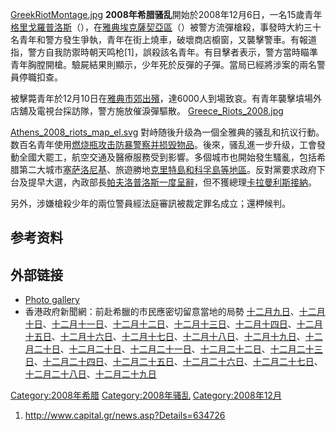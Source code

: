 [GreekRiotMontage.jpg](https://zh.wikipedia.org/wiki/File:GreekRiotMontage.jpg "fig:GreekRiotMontage.jpg")
**2008年希腊骚乱**開始於2008年12月6日，一名15歲青年[格里戈羅普洛斯](../Page/亞歷克西斯·格里戈羅普洛斯.md "wikilink")（），在[雅典](../Page/雅典.md "wikilink")[埃克薩契亞區](../Page/埃克薩契亞.md "wikilink")（）被警方流彈槍殺，事發時大約三十名青年和警方發生爭執，青年在街上燒車，破壞商店櫥窗，又襲擊警車。有報道指，警方自我防禦時朝天鸣枪\[1\]，誤殺該名青年。有目擊者表示，警方當時瞄準青年胸膛開槍。驗屍結果則顯示，少年死於反彈的子彈。當局已經將涉案的兩名警員停職扣查。

被擊斃青年於12月10日在[雅典市郊出殯](../Page/雅典.md "wikilink")，達6000人到場致哀。有青年襲擊墳場外店舖及電視台採訪隊，警方施放催淚彈驅散。
[Greece_Riots_2008.jpg](https://zh.wikipedia.org/wiki/File:Greece_Riots_2008.jpg "fig:Greece_Riots_2008.jpg")

[Athens_2008_riots_map_el.svg](https://zh.wikipedia.org/wiki/File:Athens_2008_riots_map_el.svg "fig:Athens_2008_riots_map_el.svg")
對峙随後升级為一個全雅典的骚乱和抗议行動。数百名青年使用[燃烧瓶攻击](../Page/燃烧瓶.md "wikilink")[防暴警察并损毁物品](../Page/防暴警察.md "wikilink")。後來，骚乱進一步升级，工會發動全國大罷工，航空交通及醫療服務受到影響。多個城市也開始發生騷亂，包括希腊第二大城市[塞萨洛尼基](../Page/塞萨洛尼基.md "wikilink")、旅遊勝地[克里特島和](../Page/克里特島.md "wikilink")[科孚島等地區](../Page/科孚島.md "wikilink")。反對黨要求政府下台及提早大選，內政部長[帕夫洛普洛斯一度呈辭](../Page/帕夫洛普洛斯.md "wikilink")，但不獲總理[卡拉曼利斯接納](../Page/卡拉曼利斯.md "wikilink")。

另外，涉嫌槍殺少年的兩位警員經法庭審訊被裁定罪名成立；還柙候判。

## 参考资料

<references />

## 外部链接

  - [Photo
    gallery](http://www.in.gr/news/reviews/imagegallery.asp?lngReviewID=497490&lngChapterID=-1&lngItemID=965448)
  - 香港政府新聞網：前赴希臘的市民應密切留意當地的局勢
    [十二月九日](http://www.info.gov.hk/gia/general/200812/09/P200812090219.htm)、[十二月十日](http://www.info.gov.hk/gia/general/200812/10/P200812100304.htm)、[十二月十一日](http://www.info.gov.hk/gia/general/200812/11/P200812110233.htm)、[十二月十二日](http://www.info.gov.hk/gia/general/200812/12/P200812120239.htm)、[十二月十三日](http://www.info.gov.hk/gia/general/200812/13/P200812130161.htm)、[十二月十四日](http://www.info.gov.hk/gia/general/200812/14/P200812140150.htm)、[十二月十五日](http://www.info.gov.hk/gia/general/200812/15/P200812150189.htm)、[十二月十六日](http://www.info.gov.hk/gia/general/200812/16/P200812160197.htm)、[十二月十七日](http://www.info.gov.hk/gia/general/200812/17/P200812170224.htm)、[十二月十八日](http://www.info.gov.hk/gia/general/200812/18/P200812180201.htm)、[十二月十九日](http://www.info.gov.hk/gia/general/200812/19/P200812190217.htm)、[十二月二十日](http://www.info.gov.hk/gia/general/200812/20/P200812200161.htm)、[十二月二十日](http://www.info.gov.hk/gia/general/200812/21/P200812210167.htm)、[十二月二十一日](http://www.info.gov.hk/gia/general/200812/21/P200812210167.htm)、[十二月二十二日](http://www.info.gov.hk/gia/general/200812/22/P200812220208.htm)、[十二月二十三日](http://www.info.gov.hk/gia/general/200812/23/P200812230188.htm)、[十二月二十四日](http://www.info.gov.hk/gia/general/200812/24/P200812240188.htm)、[十二月二十五日](http://www.info.gov.hk/gia/general/200812/25/P200812250143.htm)、[十二月二十六日](http://www.info.gov.hk/gia/general/200812/26/P200812260160.htm)、[十二月二十七日](http://www.info.gov.hk/gia/general/200812/27/P200812270160.htm)、[十二月二十八日](http://www.info.gov.hk/gia/general/200812/28/P200812280167.htm)、[十二月二十九日](http://www.info.gov.hk/gia/general/200812/29/P200812290185.htm)

[Category:2008年希腊](https://zh.wikipedia.org/wiki/Category:2008年希腊 "wikilink")
[Category:2008年骚乱](https://zh.wikipedia.org/wiki/Category:2008年骚乱 "wikilink")
[Category:2008年12月](https://zh.wikipedia.org/wiki/Category:2008年12月 "wikilink")

1.  <http://www.capital.gr/news.asp?Details=634726>